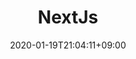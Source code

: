 ---
title: "NextJs"
date: 2020-01-19T21:04:11+09:00
description: Front-End Projects
category: NextJs
enableBio: false
---